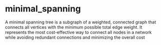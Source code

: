 # minimal_spanning
A minimal spanning tree is a subgraph of a weighted, connected graph that connects all vertices with the minimum possible total edge weight. It represents the most cost-effective way to connect all nodes in a network while avoiding redundant connections and minimizing the overall cost
